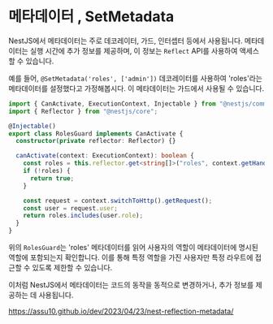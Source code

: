# 메타데이터 , SetMetadata

NestJS에서 메타데이터는 주로 데코레이터, 가드, 인터셉터 등에서 사용됩니다. 메타데이터는 실행 시간에 추가 정보를 제공하며, 이 정보는 `Reflect` API를 사용하여 액세스할 수 있습니다.

예를 들어, `@SetMetadata('roles', ['admin'])` 데코레이터를 사용하여 'roles'라는 메타데이터를 설정했다고 가정해봅시다. 이 메타데이터는 가드에서 사용될 수 있습니다.

```typescript
import { CanActivate, ExecutionContext, Injectable } from "@nestjs/common";
import { Reflector } from "@nestjs/core";

@Injectable()
export class RolesGuard implements CanActivate {
  constructor(private reflector: Reflector) {}

  canActivate(context: ExecutionContext): boolean {
    const roles = this.reflector.get<string[]>("roles", context.getHandler());
    if (!roles) {
      return true;
    }

    const request = context.switchToHttp().getRequest();
    const user = request.user;
    return roles.includes(user.role);
  }
}
```

위의 `RolesGuard`는 'roles' 메타데이터를 읽어 사용자의 역할이 메타데이터에 명시된 역할에 포함되는지 확인합니다. 이를 통해 특정 역할을 가진 사용자만 특정 라우트에 접근할 수 있도록 제한할 수 있습니다.

이처럼 NestJS에서 메타데이터는 코드의 동작을 동적으로 변경하거나, 추가 정보를 제공하는 데 사용됩니다.

https://assu10.github.io/dev/2023/04/23/nest-reflection-metadata/
